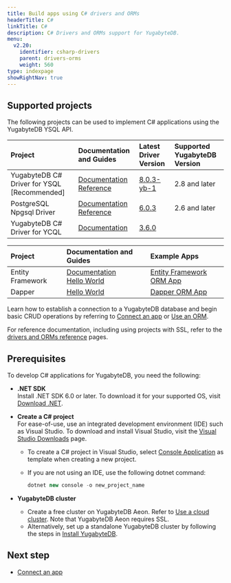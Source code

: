```yaml
---
title: Build apps using C# drivers and ORMs
headerTitle: C#
linkTitle: C#
description: C# Drivers and ORMs support for YugabyteDB.
menu:
  v2.20:
    identifier: csharp-drivers
    parent: drivers-orms
    weight: 560
type: indexpage
showRightNav: true
---
```


## Supported projects

The following projects can be used to implement C# applications using the YugabyteDB YSQL API.

| Project | Documentation and Guides | Latest Driver Version | Supported YugabyteDB Version |
| :------ | :----------------------- | :-------------------- | :--------------------------- |
| YugabyteDB C# Driver for YSQL [Recommended] | [Documentation](ysql/) <br /> [Reference](../../reference/drivers/csharp/yb-npgsql-reference/) | [8.0.3-yb-1](https://www.nuget.org/packages/NpgsqlYugabyteDB/) | 2.8 and later |
| PostgreSQL Npgsql Driver | [Documentation](postgres-npgsql/) <br /> [Reference](../../reference/drivers/csharp/postgres-npgsql-reference/) | [6.0.3](https://www.nuget.org/packages/Npgsql/) | 2.6 and later |
| YugabyteDB C# Driver for YCQL | [Documentation](ycql/) | [3.6.0](https://github.com/yugabyte/cassandra-csharp-driver/releases/tag/3.6.0) | |

| Project | Documentation and Guides | Example Apps |
| :------ | :----------------------- | :---------- |
| Entity Framework | [Documentation](entityframework/) <br/> [Hello World](../orms/csharp/ysql-entity-framework/) | [Entity Framework ORM App](https://github.com/YugabyteDB-Samples/orm-examples/tree/master/csharp/entityframework) |
| Dapper | [Hello World](../orms/csharp/ysql-dapper/) | [Dapper ORM App](https://github.com/YugabyteDB-Samples/orm-examples/tree/master/csharp/dapper/DapperORM) |

Learn how to establish a connection to a YugabyteDB database and begin basic CRUD operations by referring to [Connect an app](ysql/) or [Use an ORM](entityframework/).

For reference documentation, including using projects with SSL, refer to the [drivers and ORMs reference](../../reference/drivers/csharp/yb-npgsql-reference/) pages.

## Prerequisites

To develop C# applications for YugabyteDB, you need the following:

- **.NET SDK**\
  Install .NET SDK 6.0 or later. To download it for your supported OS, visit [Download .NET](https://dotnet.microsoft.com/en-us/download).

- **Create a C# project**\
   For ease-of-use, use an integrated development environment (IDE) such as Visual Studio. To download and install Visual Studio, visit the [Visual Studio Downloads](https://visualstudio.microsoft.com/downloads/) page.
  - To create a C# project in Visual Studio, select [Console Application](https://docs.microsoft.com/en-us/dotnet/core/tutorials/with-visual-studio?pivots=dotnet-6-0) as template when creating a new project.
  - If you are not using an IDE, use the following dotnet command:

    ```csharp
    dotnet new console -o new_project_name
    ```

- **YugabyteDB cluster**
  - Create a free cluster on YugabyteDB Aeon. Refer to [Use a cloud cluster](/preview/tutorials/quick-start-yugabytedb-managed/). Note that YugabyteDB Aeon requires SSL.
  - Alternatively, set up a standalone YugabyteDB cluster by following the steps in [Install YugabyteDB](/preview/tutorials/quick-start/).

## Next step

- [Connect an app](ysql/)
